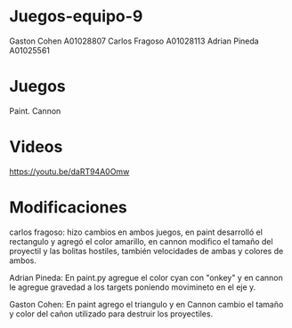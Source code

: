 # Juegos-equipo-9
Gaston Cohen A01028807 
Carlos Fragoso A01028113 
Adrian Pineda A01025561 

# Juegos
Paint.
Cannon

# Videos
https://youtu.be/daRT94A0Omw

# Modificaciones
carlos fragoso: hizo cambios en ambos juegos, en paint desarrolló el  rectangulo y agregó el color amarillo, en cannon modifico el tamaño del proyectil y las bolitas hostiles, también velocidades de ambas y colores de ambos.

Adrian Pineda: En paint.py agregue el color cyan con "onkey" y en  cannon le agregue gravedad a los targets poniendo movimineto en el eje y. 

Gaston Cohen: En paint agrego el triangulo y en Cannon cambio el tamaño y color del cañon utilizado para destruir los proyectiles.
